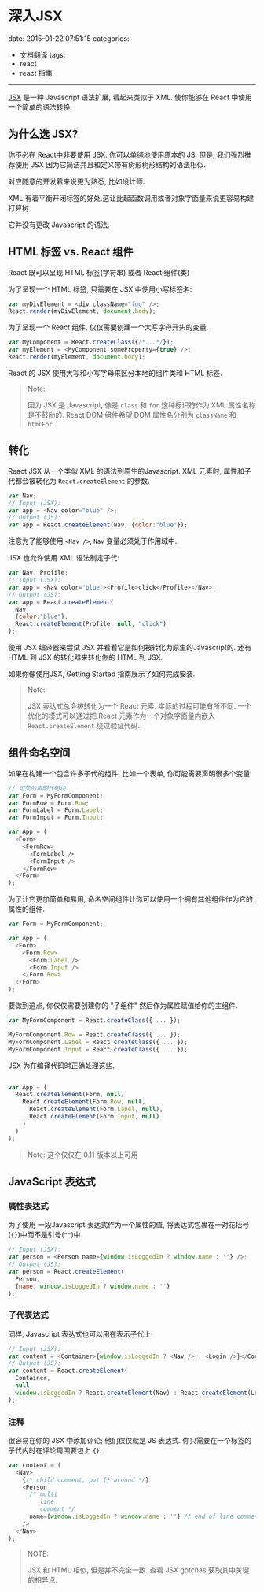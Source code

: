 # 深入JSX
date: 2015-01-22 07:51:15
categories:
- 文档翻译
tags:
- react
- react 指南
---


[JSX](http://facebook.github.io/jsx/) 是一种 Javascript 语法扩展, 看起来类似于 XML. 使你能够在 React 中使用一个简单的语法转换.

## 为什么选 JSX?

你不必在 React中非要使用 JSX. 你可以单纯地使用原本的 JS. 但是, 我们强烈推荐使用 JSX 因为它简洁并且和定义带有树形树形结构的语法相似.

对应随意的开发着来说更为熟悉, 比如设计师.

XML 有着平衡开闭标签的好处.这让比起函数调用或者对象字面量来说更容易构建打算树.

它并没有更改 Javascript 的语法.

<!--more-->

## HTML 标签 vs. React 组件

React 既可以呈现 HTML 标签(字符串) 或者 React 组件(类)

为了呈现一个 HTML 标签, 只需要在 JSX 中使用小写标签名:

```javascript
var myDivElement = <div className="foo" />;
React.render(myDivElement, document.body);
```

为了呈现一个 React 组件, 仅仅需要创建一个大写字母开头的变量.

```javascript
var MyComponent = React.createClass({/*...*/});
var myElement = <MyComponent someProperty={true} />;
React.render(myElement, document.body);
```

React 的 JSX 使用大写和小写字母来区分本地的组件类和 HTML 标签.

> Note:
>
> 
> 因为 JSX 是 Javascript, 像是 `class` 和 `for` 这种标识符作为 XML 属性名称是不鼓励的.
> React DOM 组件希望 DOM 属性名分别为 `className` 和 `htmlFor`.

## 转化

React JSX 从一个类似 XML 的语法到原生的Javascript. XML 元素时, 属性和子代都会被转化为 `React.createElement` 的参数.

```javascript
var Nav;
// Input (JSX):
var app = <Nav color="blue" />;
// Output (JS):
var app = React.createElement(Nav, {color:"blue"});
```

注意为了能够使用 `<Nav />`, `Nav` 变量必须处于作用域中.

JSX 也允许使用 XML 语法制定子代:

```javascript
var Nav, Profile;
// Input (JSX):
var app = <Nav color="blue"><Profile>click</Profile></Nav>;
// Output (JS):
var app = React.createElement(
  Nav,
  {color:"blue"},
  React.createElement(Profile, null, "click")
);
```

使用 JSX 编译器来尝试 JSX 并看看它是如何被转化为原生的Javascript的. 
还有 HTML 到 JSX 的转化器来转化你的 HTML 到 JSX.

如果你像使用JSX, Getting Started 指南展示了如何完成安装.

> Note:
>
>  JSX 表达式总会被转化为一个 React 元素. 实际的过程可能有所不同.
>  一个优化的模式可以通过把 React 元素作为一个对象字面量内嵌入 `React.createElement` 绕过验证代码.

## 组件命名空间

如果在构建一个包含许多子代的组件, 比如一个表单, 你可能需要声明很多个变量:

```javascript
// 可笑的声明代码块
var Form = MyFormComponent;
var FormRow = Form.Row;
var FormLabel = Form.Label;
var FormInput = Form.Input;

var App = (
  <Form>
    <FormRow>
      <FormLabel />
      <FormInput />
    </FormRow>
  </Form>
);
``` 

为了让它更加简单和易用, 命名空间组件让你可以使用一个拥有其他组件作为它的属性的组件.

```javascript
var Form = MyFormComponent;

var App = (
  <Form>
    <Form.Row>
      <Form.Label />
      <Form.Input />
    </Form.Row>
  </Form>
);
```

要做到这点, 你仅仅需要创建你的 "子组件" 然后作为属性赋值给你的主组件.

```javascript
var MyFormComponent = React.createClass({ ... });

MyFormComponent.Row = React.createClass({ ... });
MyFormComponent.Label = React.createClass({ ... });
MyFormComponent.Input = React.createClass({ ... });
```

JSX 为在编译代码时正确处理这些.

```javascript

var App = (
  React.createElement(Form, null, 
    React.createElement(Form.Row, null, 
      React.createElement(Form.Label, null), 
      React.createElement(Form.Input, null)
    )
  )
);
```

> Note:
> 这个仅仅在 0.11 版本以上可用


## JavaScript 表达式

### 属性表达式

为了使用 一段Javascript 表达式作为一个属性的值, 将表达式包裹在一对花括号(`{}`)中而不是引号(`""`)中.

```javascript
// Input (JSX):
var person = <Person name={window.isLoggedIn ? window.name : ''} />;
// Output (JS):
var person = React.createElement(
  Person,
  {name: window.isLoggedIn ? window.name : ''}
);
```

### 子代表达式

同样, Javascript 表达式也可以用在表示子代上:

```javascript
// Input (JSX):
var content = <Container>{window.isLoggedIn ? <Nav /> : <Login />}</Container>;
// Output (JS):
var content = React.createElement(
  Container,
  null,
  window.isLoggedIn ? React.createElement(Nav) : React.createElement(Login)
);
```

### 注释

很容易在你的 JSX 中添加评论; 他们仅仅就是 JS 表达式. 你只需要在一个标签的子代内时在评论周围要包上 `{}`.

```javascript
var content = (
  <Nav>
    {/* child comment, put {} around */}
    <Person
      /* multi
         line
         comment */
      name={window.isLoggedIn ? window.name : ''} // end of line comment
    />
  </Nav>
);
```

> NOTE:
> 
> JSX 和 HTML 相似, 但是并不完全一致. 查看 JSX gotchas 获取其中关键的相异点.
